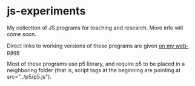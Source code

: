 js-experiments
==============

My collection of JS programs for teaching and research. More info will come soon.

Direct links to working versions of these programs are given [on my web-page](https://sites.google.com/view/khakhalin/research/programs)

Most of these programs use p5 library, and require p5 to be placed in a neighboring folder (that is, script tags at the beginning are pointing at src="../p5/p5.js").
